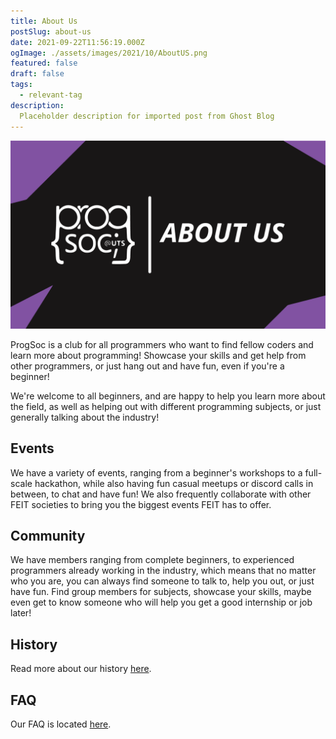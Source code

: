 ```yaml
---
title: About Us
postSlug: about-us
date: 2021-09-22T11:56:19.000Z
ogImage: ./assets/images/2021/10/AboutUS.png
featured: false
draft: false
tags:
  - relevant-tag
description:
  Placeholder description for imported post from Ghost Blog 
---
```

![Featured Image](./assets/images/2021/10/AboutUS.png)

ProgSoc is a club for all programmers who want to find fellow coders and learn more about programming! Showcase your skills and get help from other programmers, or just hang out and have fun, even if you're a beginner!  

We're welcome to all beginners, and are happy to help you learn more about the field, as well as helping out with different programming subjects, or just generally talking about the industry!

Events
------

We have a variety of events, ranging from a beginner's workshops to a full-scale hackathon, while also having fun casual meetups or discord calls in between, to chat and have fun! We also frequently collaborate with other FEIT societies to bring you the biggest events FEIT has to offer.

Community
---------

We have members ranging from complete beginners, to experienced programmers already working in the industry, which means that no matter who you are, you can always find someone to talk to, help you out, or just have fun. Find group members for subjects, showcase your skills, maybe even get to know someone who will help you get a good internship or job later!

History
-------

Read more about our history [here](/our-history/).

FAQ
---

Our FAQ is located [here](/frequently-asked-questions/).
